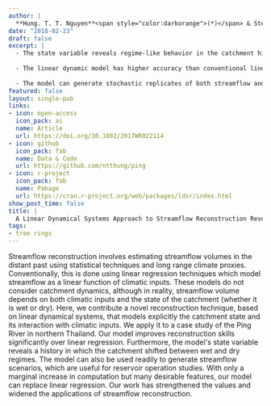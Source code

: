 ```yaml
---
author: |
  **Hung. T. T. Nguyen**<span style="color:darkorange">(*)</span> & Stefano Galelli. *Water Resources Research 54*(3).
date: "2018-02-23"
draft: false
excerpt: | 
  - The state variable reveals regime-like behavior in the catchment history
  
  - The linear dynamic model has higher accuracy than conventional linear regression
  
  - The model can generate stochastic replicates of both streamflow and catchment state time series
featured: false
layout: single-pub
links:
- icon: open-access
  icon_pack: ai
  name: Article
  url: https://doi.org/10.1002/2017WR022114
- icon: github
  icon_pack: fab
  name: Data & Code
  url: https://github.com/ntthung/ping
- icon: r-project
  icon_pack: fab
  name: Pakage
  url: https://cran.r-project.org/web/packages/ldsr/index.html
show_post_time: false
title: |
  A Linear Dynamical Systems Approach to Streamflow Reconstruction Reveals History of Regime Shifts in Northern Thailand
tags:
- tree rings
---
```


Streamflow reconstruction involves estimating streamflow volumes in the distant past using statistical techniques and long range climate proxies. Conventionally, this is done using linear regression techniques which model streamflow as a linear function of climatic inputs. These models do not consider catchment dynamics, although in reality, streamflow volume depends on both climatic inputs and the state of the catchment (whether it is wet or dry). Here, we contribute a novel reconstruction technique, based on linear dynamical systems, that models explicitly the catchment state and its interaction with climatic inputs. We apply it to a case study of the Ping River in northern Thailand. Our model improves reconstruction skills significantly over linear regression. Furthermore, the model's state variable reveals a history in which the catchment shifted between wet and dry regimes. The model can also be used readily to generate streamflow scenarios, which are useful for reservoir operation studies. With only a marginal increase in computation but many desirable features, our model can replace linear regression. Our work has strengthened the values and widened the applications of streamflow reconstruction.

<script type="text/javascript" src="https://d1bxh8uas1mnw7.cloudfront.net/assets/embed.js"></script><div class="altmetric-embed" data-badge-type="medium-donut" data-badge-popover="right" data-altmetric-id="62734645" data-doi=10.1002/2017WR022114" data-hide-less-than="5"></div>